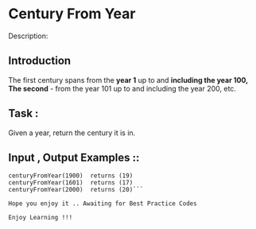 # Century From Year
Description:
## Introduction

The first century spans from the **year 1** up to and **including the year 100, The second** - from the year 101 up to and including the year 200, etc.
## Task :

Given a year, return the century it is in.
## Input , Output Examples ::

```centuryFromYear(1705)  returns (18)
centuryFromYear(1900)  returns (19)
centuryFromYear(1601)  returns (17)
centuryFromYear(2000)  returns (20)```

Hope you enjoy it .. Awaiting for Best Practice Codes

Enjoy Learning !!!
